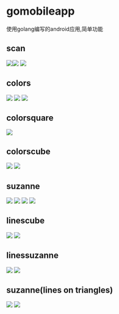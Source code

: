 # gomobileapp
使用golang编写的android应用,简单功能
## scan
![](https://raw.githubusercontent.com/vzever/gomobileapp/master/screenshot/Screenshot%20from%202015-07-19%2021-46-11.png)![](https://raw.githubusercontent.com/vzever/gomobileapp/master/screenshot/Screenshot%20from%202015-07-19%2021-46-22.png)
![](https://raw.githubusercontent.com/vzever/gomobileapp/master/screenshot/Screenshot_2015-07-19-22-44-57.png)
## colors
![](https://raw.githubusercontent.com/vzever/gomobileapp/master/screenshot/Screenshot%20from%202015-07-19%2023-02-35.png)
![](https://raw.githubusercontent.com/vzever/gomobileapp/master/screenshot/Screenshot%20from%202015-07-19%2023-02-46.png)
![](https://raw.githubusercontent.com/vzever/gomobileapp/master/screenshot/Screenshot_2015-07-19-22-44-43.png)
## colorsquare
![](https://raw.githubusercontent.com/vzever/gomobileapp/master/screenshot/Screenshot%20from%202015-07-21%2022-18-51.png)
## colorscube
![](https://raw.githubusercontent.com/vzever/gomobileapp/master/screenshot/Screenshot%20from%202015-07-23%2023-52-22.png)
![](https://raw.githubusercontent.com/vzever/gomobileapp/master/screenshot/Screenshot_2015-07-23-23-58-26.png)
## suzanne
![](https://raw.githubusercontent.com/vzever/gomobileapp/master/screenshot/Screenshot%20from%202015-07-25%2003-48-14.png)
![](https://raw.githubusercontent.com/vzever/gomobileapp/master/screenshot/Screenshot%20from%202015-07-25%2003-48-33.png)
![](https://raw.githubusercontent.com/vzever/gomobileapp/master/screenshot/Screenshot_2015-07-25-03-47-03.png)
![](https://raw.githubusercontent.com/vzever/gomobileapp/master/screenshot/Screenshot_2015-07-25-03-47-22.png)
## linescube
![](https://raw.githubusercontent.com/vzever/gomobileapp/master/screenshot/Screenshot%20from%202015-07-25%2013-48-42.png)
![](https://raw.githubusercontent.com/vzever/gomobileapp/master/screenshot/Screenshot_2015-07-25-13-51-46.png)
## linessuzanne
![](https://raw.githubusercontent.com/vzever/gomobileapp/master/screenshot/Screenshot%20from%202015-07-25%2014-30-44.png)
![](https://raw.githubusercontent.com/vzever/gomobileapp/master/screenshot/Screenshot_2015-07-25-14-30-19.png)
## suzanne(lines on triangles)
![](https://raw.githubusercontent.com/vzever/gomobileapp/master/screenshot/Screenshot%20from%202015-07-25%2017-13-52.png)
![](https://raw.githubusercontent.com/vzever/gomobileapp/master/screenshot/Screenshot_2015-07-25-17-16-04.png)

